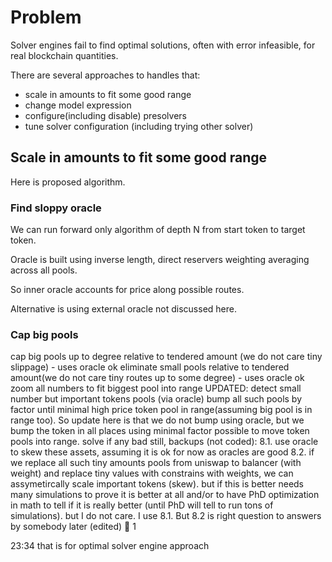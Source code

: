 # Problem

Solver engines fail to find optimal solutions, often with error infeasible, for real blockchain quantities.

There are several approaches to handles that:

- scale in amounts to fit some good range
- change model expression
- configure(including disable) presolvers
- tune solver configuration (including trying other solver)

## Scale in amounts to fit some good range

Here is proposed algorithm.

### Find sloppy oracle

We can run forward only algorithm of depth N from start token to target token.

Oracle is built using inverse length, direct reservers weighting averaging across all pools.

So inner oracle accounts for price along possible routes.

Alternative is using external oracle not discussed here.  

### Cap big pools

cap big pools up to degree relative to tendered amount (we do not care tiny slippage)  - uses oracle ok
eliminate small pools relative to tendered amount(we do not care tiny routes up to some degree) - uses oracle ok
zoom all numbers to fit biggest pool into range
UPDATED: detect small number but important tokens pools (via oracle)
bump all such pools by factor until minimal  high price token pool in range(assuming big pool is in range too). So update here is that we do not bump using oracle, but we bump the token in all places using minimal factor possible to move token pools into range.
solve
if any bad still, backups (not coded):
8.1. use oracle to skew these assets, assuming it is ok for now as oracles are good
8.2. if we replace all such tiny amounts pools from uniswap to balancer (with weight) and replace tiny values with constrains with weights, we can assymetircally scale important tokens (skew). but if this is better needs many simulations to prove it is better at all and/or to have PhD optimization in math to tell if it is really better (until PhD will tell to run tons of simulations).  but I do not care. I use 8.1. But 8.2 is right question to answers by somebody later (edited) 
:black_heart:
1

23:34
that is for optimal solver engine approach